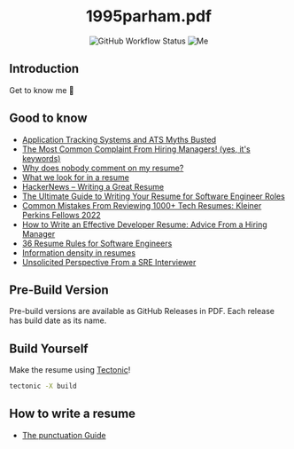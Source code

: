 <h1 align="center"> 1995parham.pdf </h1>

<p align="center">
  <img alt="GitHub Workflow Status" src="https://img.shields.io/github/actions/workflow/status/1995parham/1995parham.pdf/latex.yaml?logo=github&style=for-the-badge">
  <img alt="Me" src="https://img.shields.io/badge/me-parham-orange?style=for-the-badge">
</p>

## Introduction

Get to know me :dancer:

## Good to know

<ul>
<li>
  <a href="https://thetechresume.com/samples/ats-myths-busted">Application Tracking Systems and ATS Myths Busted</a>
</li>
<li><a href="https://www.reddit.com/r/EngineeringResumes/comments/18v23ng/the_most_common_complaint_from_hiring_managers/">The Most Common Complaint From Hiring Managers! (yes, it's keywords)</a></li>
<li><a href="https://www.reddit.com/r/EngineeringResumes/comments/16f36kl/software_why_does_nobody_comment_on_my_resume/">Why does nobody comment on my resume?</a></li>
<li><a href="https://huyenchip.com/2023/01/24/what-we-look-for-in-a-candidate.html">What we look for in a resume</a></li>
<li><a href="https://www.ycombinator.com/library/FB-writing-a-great-resume">HackerNews – Writing a Great Resume</a></li>
<li><a href="https://archive.ph/Xmdqt">The Ultimate Guide to Writing Your Resume for Software Engineer Roles</a></li>
<li><a href="https://debarghyadas.com/writes/kpcb/">Common Mistakes From Reviewing 1000+ Tech Resumes: Kleiner Perkins Fellows 2022</a></li>
<li><a href="https://stackoverflow.blog/2020/11/25/how-to-write-an-effective-developer-resume-advice-from-a-hiring-manager/">How to Write an Effective Developer Resume: Advice From a Hiring Manager</a></li>
<li><a href="https://www.nicksingh.com/posts/36-resume-rules-for-software-engineers">36 Resume Rules for Software Engineers</a></li>
<li><a href="https://evykassirer.github.io/playing-the-internship-game/1-Applying/resume_information_density/">Information density in resumes</a></li>
<li><a href="https://www.reddit.com/r/ITCareerQuestions/comments/1346wln/">Unsolicited Perspective From a SRE Interviewer</a></li>
</ul>

## Pre-Build Version

Pre-build versions are available as GitHub Releases in PDF.
Each release has build date as its name.

## Build Yourself

Make the resume using [Tectonic](https://tectonic-typesetting.github.io/book/latest/index.html)!

```sh
tectonic -X build
```

## How to write a resume

- [The punctuation Guide](http://www.thepunctuationguide.com/index.html)
